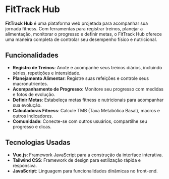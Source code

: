 # FitTrack Hub

**FitTrack Hub** é uma plataforma web projetada para acompanhar sua jornada fitness. Com ferramentas para registrar treinos, planejar a alimentação, monitorar o progresso e definir metas, o FitTrack Hub oferece uma maneira completa de controlar seu desempenho físico e nutricional.

## Funcionalidades

- **Registro de Treinos**: Anote e acompanhe seus treinos diários, incluindo séries, repetições e intensidade.
- **Planejamento Alimentar**: Registre suas refeições e controle seus macronutrientes.
- **Acompanhamento de Progresso**: Monitore seu progresso com medidas e fotos de evolução.
- **Definir Metas**: Estabeleça metas fitness e nutricionais para acompanhar sua evolução.
- **Calculadoras Fitness**: Calcule TMB (Taxa Metabólica Basal), macros e outros indicadores.
- **Comunidade**: Conecte-se com outros usuários, compartilhe seu progresso e dicas.

## Tecnologias Usadas

- **Vue.js**: Framework JavaScript para a construção da interface interativa.
- **Tailwind CSS**: Framework de design para estilização rápida e responsiva.
- **JavaScript**: Linguagem para funcionalidades dinâmicas no front-end.







